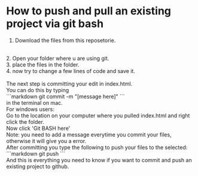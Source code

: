 # How to push and pull an existing project via git bash

1. Download the files from this reposetorie.
<br/>
2. Open your folder where u are using git.
<br/>
3. place the files in the folder.
<br/>
4. now try to change a few lines of code and save it.
<br/>
<br/>
The next step is committing your edit in index.html.
<br/>
You can do this by typing
<br/>
```markdown
git commit -m "[message here]"
```
<br/>
in the terminal on mac.
<br/>
For windows users:
<br/>
Go to the location on your computer where you pulled index.html and right click the folder.
<br/>
Now click 'Git BASH here'
<br/>
Note: you need to add a message everytime you commit your files, otherwise it will give you a error.
<br/>
After committing you type the following to push your files to the selected:
```markdown
git push
```
<br/>
And this is everything you need to know if you want to commit and push an existing project to github.
